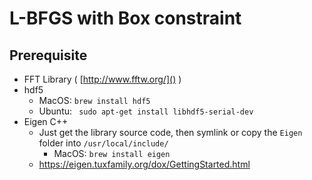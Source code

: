 # L-BFGS with Box constraint
## Prerequisite
- FFT Library ( [http://www.fftw.org/]() )
- hdf5 
    - MacOS: `brew install hdf5`
    - Ubuntu: ` sudo apt-get install libhdf5-serial-dev`
- Eigen C++ 
    - Just get the library source code, then symlink or copy the `Eigen` 
    folder into `/usr/local/include/`
        - MacOS: `brew install eigen`
    - https://eigen.tuxfamily.org/dox/GettingStarted.html
    
